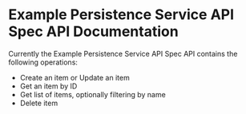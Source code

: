 # Example Persistence Service API Spec API Documentation

Currently the Example Persistence Service API Spec API contains the following operations:
* Create an item or Update an item
* Get an item by ID
* Get list of items, optionally filtering by name
* Delete item
